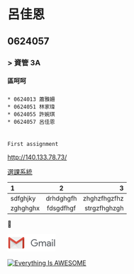 # 呂佳恩

## 0624057

### > 資管 3A

#### 區呵呵

##### 
```
* 0624013 蕭雅姍
* 0624051 林家瑋
* 0624055 許婉琪
* 0624057 呂佳恩
```

###### 
`First assignment`


<http://140.133.78.73/>

[選課系統](http://140.133.78.73/)

|1       |2        |3           |
|:-----------|:------------:|---------------:|
|sdfghjky|drhdghgfh|zhghzfhgzfhz|
|zghghghx|fdsgdfhgf|strgzfhghzgh|

:massage:

![no file](gmail.png "信箱")

[![Everything Is AWESOME](https://img.youtube.com/vi/StTqXEQ2l-Y/0.jpg)](https://www.youtube.com/watch?v=StTqXEQ2l-Y "Everything Is AWESOME")
